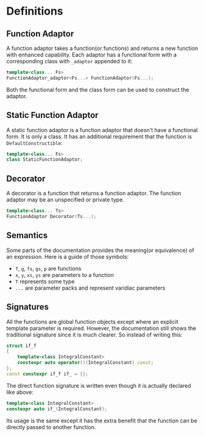 Definitions
===========

Function Adaptor
----------------

A function adaptor takes a function(or functions) and returns a new function with enhanced capability. Each adaptor has a functional form with a corresponding class with `_adaptor` appended to it:

```cpp
template<class... Fs>
FunctionAdaptor_adaptor<Fs...> FunctionAdaptor(Fs...);
```

Both the functional form and the class form can be used to construct the adaptor.

Static Function Adaptor
-----------------------

A static function adaptor is a function adaptor that doesn't have a functional form. It is only a class. It has an additional requirement that the function is `DefaultConstructible`:

```cpp
template<class... Fs>
class StaticFunctionAdaptor;
```

Decorator
---------

A decorator is a function that returns a function adaptor. The function adaptor may be an unspecified or private type.

```cpp
template<class... Ts>
FunctionAdaptor Decorator(Ts...);
```

Semantics
---------

Some parts of the documentation provides the meaning(or equivalence) of an expression. Here is a guide of those symbols:

* `f`, `g`, `fs`, `gs`, `p` are functions
* `x`, `y`, `xs`, `ys` are parameters to a function
* `T` represents some type
* `...` are parameter packs and represent varidiac parameters

Signatures
----------

All the functions are global function objects except where an explicit template parameter is required. However, the documentation still shows the traditional signature since it is much clearer. So instead of writing this:

```cpp
struct if_f
{
    template<class IntegralConstant>
    constexpr auto operator()(IntegralConstant) const;
};
const constexpr if_f if_ = {};
```

The direct function signature is written even though it is actually declared like above:

```cpp
template<class IntegralConstant>
constexpr auto if_(IntegralConstant);
```

Its usage is the same except it has the extra benefit that the function can be directly passed to another function.

